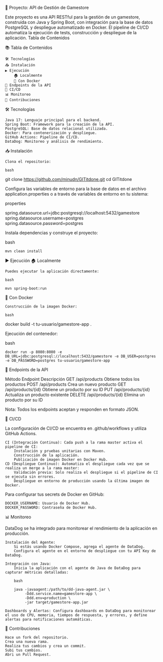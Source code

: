 🚀 Proyecto: API de Gestión de Gamestore

Este proyecto es una API RESTful para la gestión de un gamestore, construida con Java y Spring Boot, con integración para la base de datos PostgreSQL y despliegue automatizado en Docker. El pipeline de CI/CD automatiza la ejecución de tests, construcción y despliegue de la aplicación.
Tabla de Contenidos

 📚 Tabla de Contenidos

    🛠️ Tecnologías
    📥 Instalación
    ▶️ Ejecución
        🏠 Localmente
        🐳 Con Docker
    🔗 Endpoints de la API
    🚧 CI/CD
    📊 Monitoreo
    🤝 Contribuciones


🛠️ Tecnologías

    Java 17: Lenguaje principal para el backend.
    Spring Boot: Framework para la creación de la API.
    PostgreSQL: Base de datos relacional utilizada.
    Docker: Para contenerización y despliegue.
    GitHub Actions: Pipeline de CI/CD.
    DataDog: Monitoreo y análisis de rendimiento.

📥 Instalación

    Clona el repositorio:

    bash

git clone https://github.com/minudn/GITitdone.git
cd GITitdone

Configura las variables de entorno para la base de datos en el archivo application.properties o a través de variables de entorno en tu sistema:

properties

spring.datasource.url=jdbc:postgresql://localhost:5432/gamestore
spring.datasource.username=postgres
spring.datasource.password=postgres

Instala dependencias y construye el proyecto:

bash

    mvn clean install

▶️ Ejecución
🏠 Localmente

    Puedes ejecutar la aplicación directamente:

    bash

    mvn spring-boot:run

🐳 Con Docker

    Construcción de la imagen Docker:

    bash

docker build -t tu-usuario/gamestore-app .

Ejecución del contenedor:

bash

    docker run -p 8080:8080 -e DB_URL=jdbc:postgresql://localhost:5432/gamestore -e DB_USER=postgres -e DB_PASSWORD=postgres tu-usuario/gamestore-app
    
🔗 Endpoints de la API

Método	Endpoint	Descripción
GET	/api/products	Obtiene todos los productos
POST	/api/products	Crea un nuevo producto
GET	/api/products/{id}	Obtiene un producto por su ID
PUT	/api/products/{id}	Actualiza un producto existente
DELETE	/api/products/{id}	Elimina un producto por su ID

Nota: Todos los endpoints aceptan y responden en formato JSON.

🚧 CI/CD

La configuración de CI/CD se encuentra en .github/workflows y utiliza GitHub Actions.

    CI (Integración Continua): Cada push a la rama master activa el pipeline de CI:
        Instalación y pruebas unitarias con Maven.
        Construcción de la aplicación.
        Publicación de imagen Docker en Docker Hub.
    CD (Despliegue Continuo): Automatiza el despliegue cada vez que se realiza un merge a la rama master:
        Validación previa: Solo realiza el despliegue si el pipeline de CI se ejecuta sin errores.
        Despliegue en entorno de producción usando la última imagen de Docker.

Para configurar tus secrets de Docker en GitHub:

    DOCKER_USERNAME: Usuario de Docker Hub.
    DOCKER_PASSWORD: Contraseña de Docker Hub.

📊 Monitoreo

DataDog se ha integrado para monitorear el rendimiento de la aplicación en producción.

    Instalación del Agente:
        Si estás usando Docker Compose, agrega el agente de DataDog.
        Configura el agente en el entorno de despliegue con tu API Key de DataDog.

    Integración con Java:
        Inicia la aplicación con el agente de Java de DataDog para capturar métricas detalladas:

        bash

        java -javaagent:/path/to/dd-java-agent.jar \
             -Ddd.service.name=gamestore-app \
             -Ddd.env=production \
             -jar target/gamestore-app.jar

    Dashboards y Alertas: Configura dashboards en DataDog para monitorear el uso de CPU, memoria, tiempos de respuesta, y errores, y define alertas para notificaciones automáticas.

🤝 Contribuciones

    Hace un fork del repositorio.
    Crea una nueva rama.
    Realiza tus cambios y crea un commit.
    Subi tus cambios.
    Abri un Pull Request.
